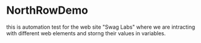 # NorthRowDemo
this is automation test for the web site "Swag Labs" where we are intracting with different web elements and storng their values in variables.
